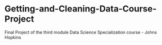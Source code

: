 # Getting-and-Cleaning-Data-Course-Project
Final Project of the third module Data Science Specialization course - Johns Hopkins

